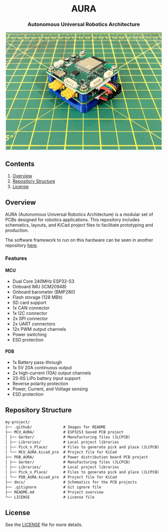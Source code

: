 <div align="center">

# AURA
### Autonomous Universal Robotics Architecture

<img src=".github/images/AURA_Stack.jpg" alt="AURA PCBs Stacked" width="500"/>

</div>

## Contents

1. [Overview](#overview)  
2. [Repository Structure](#repository-structure)
3. [License](#license)

## Overview

AURA (Autonomous Universal Robotics Architecture) is a modular set of PCBs designed for robotics applications. This repository includes schematics, layouts, and KiCad project files to facilitate prototyping and production.

The software framework to run on this hardware can be seen in another repository [here](https://github.com/alexander-armitage/AURA-Software).


### Features
#### MCU
- Dual Core 240MHz ESP32-S3
- Onboard IMU (ICM20948) 
- Onboard barometer (BMP280)
- Flash storage (128 MBit)
- SD card support
- 1x CAN connector
- 1x I2C connector
- 2x SPI connector
- 2x UART connectors
- 12x PWM output channels
- Power switching
- ESD protection

#### PDB
- 1x Battery pass-through
- 1x 5V 20A continuous output
- 2x high-current (10A) output channels
- 2S-6S LiPo battery input support
- Reverse polarity protection
- Power, Current, and Voltage sensing
- ESD protection

## Repository Structure

```
my-project/
├── .github/              # Images for README
├── MCU_AURA/             # ESP32S3 based PCB project
│ ├── Gerber/             # Manufacturing files (JLCPCB)
│ ├── Libraries/          # Local project libraries
| ├── Pick_n_Place/       # Files to generate pick and place (JLCPCB)
│ └── MCU_AURA.kicad_pro  # Project file for KiCad
├── PDB_AURA/             # Power distribution board PCB project
│ ├── Gerber/             # Manufacturing files (JLCPCB)
│ ├── Libraries/          # Local project libraries
| ├── Pick_n_Place/       # Files to generate pick and place (JLCPCB)
│ └── PDB_AURA.kicad_pro  # Project file for KiCad
├── docs/                 # Schematics for the PCB projects
├── .gitignore            # Git ignore file
├── README.md             # Project overview
└── LICENSE               # License file
```

## License
See the [LICENSE](./LICENSE) file for more details.
